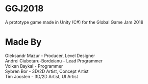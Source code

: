 # GGJ2018 #

A prototype game made in Unity (C#) for the Global Game Jam 2018

# Made By #
Oleksandr Mazur - Producer, Level Designer\
Andrei Ciubotaru-Bordeianu - Lead Programmer\
Volkan Baykal - Programmer\
Sybren Bor - 3D/2D Artist, Concept Artist\
Tim Joosten - 3D/2D Artist, UI Artist
